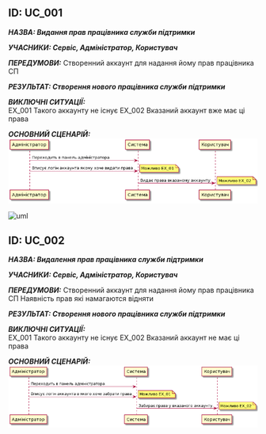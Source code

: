 <h2>ID: UС_001</h2>
      
***НАЗВА: Видання прав працівника служби підтримки***
    
***УЧАСНИКИ: Сервіс, Адміністратор, Користувач***

***ПЕРЕДУМОВИ:***
Створенний аккаунт для надання йому прав працівника СП

***РЕЗУЛЬТАТ: Створення нового працівника служби підтримки***

***ВИКЛЮЧНІ СИТУАЦІЇ:***  
EX_001 Такого аккаунту не існує
EX_002 Вказаний аккаунт вже має ці права 

***ОСНОВНИЙ СЦЕНАРІЙ:***![Image alt](https://github.com/MaxiskaSN/database_basics_template/blob/master/src/uml/UC_06.png)

![uml](http://www.plantuml.com/plantuml/png/bOv1IiH044NtVOgwWA0kNSXil8Cx4HnKS4OOU_OnGR8H50bPY23Ue56ZZKdQA_owaR_eZLc83A4NzLFr_fjT-UELNoyk7ExnZa5RZDhgjPPQ86Y9fCNMFbuGBKE70K7s1C_ejE2xGU9PvFgju5NmZO2HQxtDuIyYmePr3mHRL6aZwDdvPfVMyCKlQ4LCoLMzuvZ8hSJKj4P7BKHs6JrIq8eO1RUyz7DPdP-UUHOyyUg3vCXVIGuEZxPtt5I3Me-cbpCsag5rbilyvXVTMYc6Jxun6qrjIVZFODVDvikJzU87)


<h2>ID: UС_002</h2>
      
***НАЗВА: Видалення прав працівника служби підтримки***
    
***УЧАСНИКИ: Сервіс, Адміністратор, Користувач***

***ПЕРЕДУМОВИ:***
Створенний аккаунт для надання йому прав працівника СП
Наявність прав які намагаются відняти

***РЕЗУЛЬТАТ: Створення нового працівника служби підтримки***

***ВИКЛЮЧНІ СИТУАЦІЇ:***  
EX_001 Такого аккаунту не існує
EX_002 Вказаний аккаунт не має ці права 

***ОСНОВНИЙ СЦЕНАРІЙ:***
![Image alt](https://github.com/MaxiskaSN/database_basics_template/blob/master/src/uml/UC_07.png)
